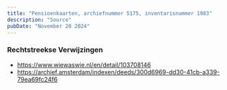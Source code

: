 ```yaml
---
title: "Pensioenkaarten, archiefnummer 5175, inventarisnummer 1983"
description: "Source"
pubDate: "November 20 2024"
---
```


### Rechtstreekse Verwijzingen
- https://www.wiewaswie.nl/en/detail/103708146
- https://archief.amsterdam/indexen/deeds/300d6969-dd30-41cb-a339-79ea69fc24f6